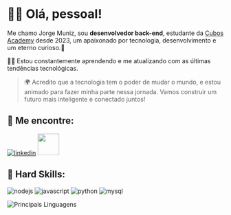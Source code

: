 # 🙋‍♂️ Olá, pessoal! 

Me chamo Jorge Muniz, sou **desenvolvedor back-end**, estudante da [Cubos Academy](https://cubos.academy/) desde 2023, um apaixonado por tecnologia, desenvolvimento e um eterno curioso.🚀

👨‍💻 Estou constantemente aprendendo e me atualizando com as últimas tendências tecnológicas.

> 🌍 Acredito que a tecnologia tem o poder de mudar o mundo, e estou animado para fazer minha parte nessa jornada. Vamos construir um futuro mais inteligente e conectado juntos!

## 🔎 Me encontre:
[![linkedin](https://img.shields.io/badge/LinkedIn-0077B5?style=for-the-badge&logo=linkedin&logoColor=white&custom_title=jorge-muniz)](https://www.linkedin.com/in/jorge-muniz/)
<a href="mailto:jorge.munizfilho@gmail.com">
<img src="https://media.tenor.com/YyvztaMcEiMAAAAi/message-notification.gif" width="50px"></a>

## 🧠 Hard Skills:
![nodejs](https://img.shields.io/badge/Node%20js-339933?style=for-the-badge&logo=nodedotjs&logoColor=white)
![javascript](https://img.shields.io/badge/JavaScript-323330?style=for-the-badge&logo=javascript&logoColor=F7DF1E)
![python](https://img.shields.io/badge/Python-FFD43B?style=for-the-badge&logo=python&logoColor=blue)
![mysql](https://img.shields.io/badge/MySQL-005C84?style=for-the-badge&logo=mysql&logoColor=white)


![Principais Linguagens](https://github-readme-stats.vercel.app/api/top-langs/?username=jorgemunizf&theme=tokyonight&hide_border=true&custom_title=Principais%20Linguagens)

